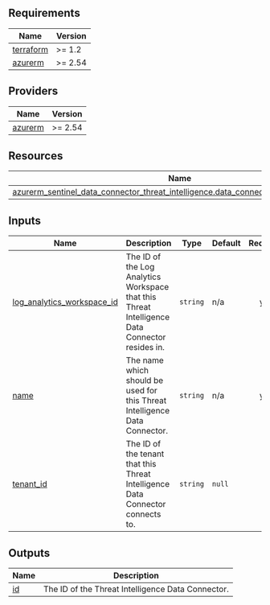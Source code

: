 <!-- BEGIN_TF_DOCS -->
## Requirements

| Name | Version |
|------|---------|
| <a name="requirement_terraform"></a> [terraform](#requirement\_terraform) | >= 1.2 |
| <a name="requirement_azurerm"></a> [azurerm](#requirement\_azurerm) | >= 2.54 |

## Providers

| Name | Version |
|------|---------|
| <a name="provider_azurerm"></a> [azurerm](#provider\_azurerm) | >= 2.54 |

## Resources

| Name | Type |
|------|------|
| [azurerm_sentinel_data_connector_threat_intelligence.data_connector_threat_intelligence](https://registry.terraform.io/providers/hashicorp/azurerm/latest/docs/resources/sentinel_data_connector_threat_intelligence) | resource |

## Inputs

| Name | Description | Type | Default | Required |
|------|-------------|------|---------|:--------:|
| <a name="input_log_analytics_workspace_id"></a> [log\_analytics\_workspace\_id](#input\_log\_analytics\_workspace\_id) | The ID of the Log Analytics Workspace that this Threat Intelligence Data Connector resides in. | `string` | n/a | yes |
| <a name="input_name"></a> [name](#input\_name) | The name which should be used for this Threat Intelligence Data Connector. | `string` | n/a | yes |
| <a name="input_tenant_id"></a> [tenant\_id](#input\_tenant\_id) | The ID of the tenant that this Threat Intelligence Data Connector connects to. | `string` | `null` | no |

## Outputs

| Name | Description |
|------|-------------|
| <a name="output_id"></a> [id](#output\_id) | The ID of the Threat Intelligence Data Connector. |
<!-- END_TF_DOCS -->
